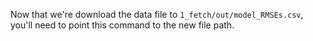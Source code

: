 Now that we're download the data file to `1_fetch/out/model_RMSEs.csv`, you'll need to point this command to the new file path.
